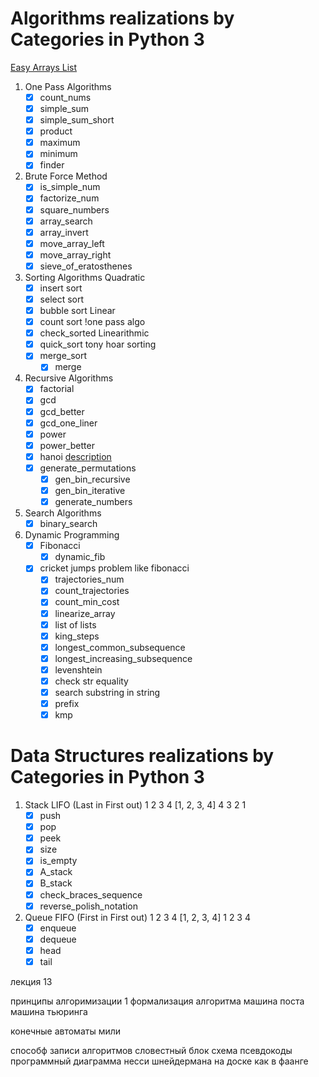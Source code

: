 # Algorithms realizations by Categories in Python 3

[Easy Arrays List](https://github.com/Avutzhan/mastering_algorithms/docs/easy/arrays.md) 

1. One Pass Algorithms
    - [x] count_nums
    - [x] simple_sum
    - [x] simple_sum_short
    - [x] product
    - [x] maximum
    - [x] minimum
    - [x] finder

2. Brute Force Method
    - [x] is_simple_num
    - [x] factorize_num
    - [x] square_numbers
    - [x] array_search
    - [x] array_invert
    - [x] move_array_left
    - [x] move_array_right
    - [x] sieve_of_eratosthenes

3. Sorting Algorithms Quadratic
    - [x] insert sort
    - [x] select sort
    - [x] bubble sort Linear
    - [x] count sort !one pass algo
    - [x] check_sorted Linearithmic
    - [x] quick_sort tony hoar sorting
    - [x] merge_sort
        - [x] merge

4. Recursive Algorithms
    - [x] factorial
    - [x] gcd
    - [x] gcd_better
    - [x] gcd_one_liner
    - [x] power
    - [x] power_better
    - [x] hanoi [description](https://pythobyte.com/tower-of-hanoi-python-01725/)
    - [x] generate_permutations
        - [x] gen_bin_recursive
        - [x] gen_bin_iterative
        - [x] generate_numbers

5. Search Algorithms
    - [x] binary_search

6. Dynamic Programming
    - [x] Fibonacci
        - [x] dynamic_fib
    - [x] cricket jumps problem like fibonacci
        - [x] trajectories_num
        - [x] count_trajectories
        - [x] count_min_cost
        - [x] linearize_array
        - [x] list of lists
        - [x] king_steps
        - [x] longest_common_subsequence
        - [x] longest_increasing_subsequence
        - [x] levenshtein
        - [x] check str equality
        - [x] search substring in string
        - [x] prefix
        - [x] kmp
       
# Data Structures realizations by Categories in Python 3

1. Stack LIFO (Last in First out) 1 2 3 4 [1, 2, 3, 4] 4 3 2 1
    - [x] push 
    - [x] pop 
    - [x] peek 
    - [x] size 
    - [x] is_empty 
    - [x] A_stack 
    - [x] B_stack 
    - [x] check_braces_sequence
    - [x] reverse_polish_notation
2. Queue FIFO (First in First out) 1 2 3 4 [1, 2, 3, 4] 1 2 3 4
    - [x] enqueue 
    - [x] dequeue
    - [x] head
    - [x] tail
 
лекция 13

принципы алгоримизации
1 формализация алгоритма
машина поста
машина тьюринга

конечные автоматы мили

способф записи алгоритмов
словестный 
блок схема
псевдокоды
программный
диаграмма несси шнейдермана
на доске как в фаанге


